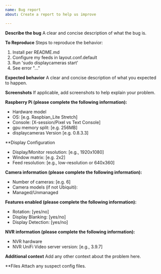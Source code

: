 ```yaml
---
name: Bug report
about: Create a report to help us improve

---
```


**Describe the bug**
A clear and concise description of what the bug is.

**To Reproduce**
Steps to reproduce the behavior:
1. Install per README.md
2. Configure my feeds in layout.conf.default
3. Run 'sudo displaycameras start'
4. See error "..."

**Expected behavior**
A clear and concise description of what you expected to happen.

**Screenshots**
If applicable, add screenshots to help explain your problem.

**Raspberry Pi (please complete the following information):**
 - Hardware model
 - OS: [e.g. Raspbian_Lite Stretch]
 - Console: [X-session/Pixel vs Text Console]
 - gpu memory split: [e.g. 256MB]
 - displaycameras Version [e.g. 0.8.3.3]

**Display Configuration
 - Display/Monitor resolution: [e.g., 1920x1080]
 - Window matrix: [e.g. 2x2]
 - Feed resolution: [e.g., low-resolution or 640x360]

**Camera information (please complete the following information):**
 - Number of cameras: [e.g. 6]
 - Camera models (if not Ubiquiti):
 - Managed/Unmanaged

**Features enabled (please complete the following information):**
 - Rotation: [yes/no]
 - Display Blanking: [yes/no]
 - Display Detection: [yes/no]

**NVR information (please complete the following information):**
 - NVR hardware
 - NVR UniFi Video server version: [e.g., 3.9.7]

**Additional context**
Add any other context about the problem here.

**Files
Attach any suspect config files.
